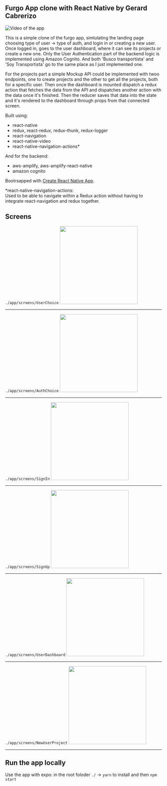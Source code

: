 ## Furgo App clone with React Native by Gerard Cabrerizo 

![Video of the app](https://thumbs.gfycat.com/HomelyCompassionateDutchshepherddog-size_restricted.gif)

This is a simple clone of the furgo app, simlulating the landing page choosing type of user -> type of auth, and login in or creating a new user. 
Once logged in, goes to the user dashboard, where it can see its projects or create a new one. 
Only the User Authentication part of the backend logic is implemented using Amazon Cognito. 
And both 'Busco transportista' and 'Soy Transportista' go to the same place as I just implemented one. 

For the projects part a simple Mockup API could be implemented with twoo endpoints, one to create projects and the other to get all the projects, both for a specific user. 
Then once the dashboard is mounted dispatch a redux action that fetches the data from the API and dispatches another action with the data once it's finished. 
Then the reducer saves that data into the state and it's rendered to the dashboard through props from that connected screen. 


 Built using: 

* react-native
* redux, react-redux, redux-thunk, redux-logger
* react-navigation
* react-native-video 
* react-native-navigation-actions*

And for the backend: 

* aws-amplify, aws-amplify-react-native
* amazon cognito 

Bootrsapped with [Create React Native App](https://github.com/react-community/create-react-native-app).



*react-native-navigation-actions:  
Used to be able to navigate within a Redux action without having to integrate react-navigation and redux together. 

## Screens 

`./app/screens/UserChoice`
<img src="https://i.imgur.com/ay6BUuD.png" width="250">
***
`./app/screens/AuthChoice`
<img src="https://i.imgur.com/Pv5pELQ.png" width="250">
***
`./app/screens/SignIn`
<img src="https://i.imgur.com/OlJd7bm.png" width="250">
***
`./app/screens/SignUp`
<img src="https://i.imgur.com/3qOkV1d.png" width="250">
***
`./app/screens/UserDashboard`
<img src="https://i.imgur.com/BVoo1G6.png" width="250">
***
`./app/screens/NewUserProject`
<img src="https://i.imgur.com/OxkWMyV.png" width="250">
***

## Run the app locally 
Use the app with expo:
in the root foloder `./` -> `yarn` to install and then `npm start` 